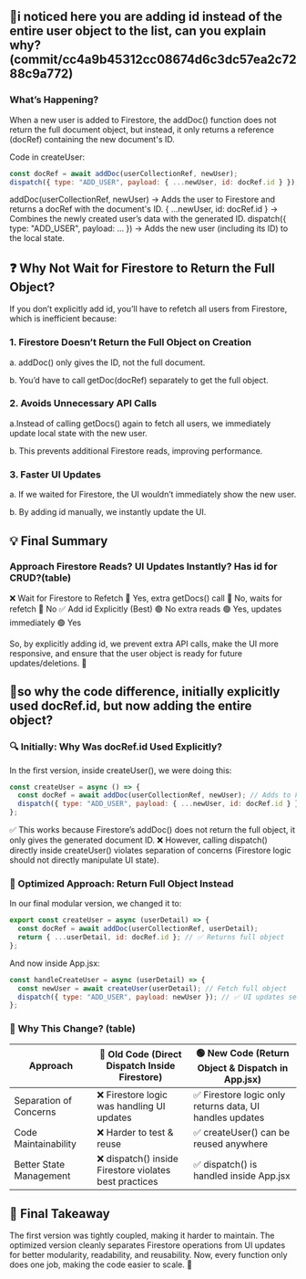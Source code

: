 ## 📝i noticed here you are adding id instead of the entire user object to the list, can you explain why? (commit/cc4a9b45312cc08674d6c3dc57ea2c7288c9a772)

### What’s Happening?

When a new user is added to Firestore, the addDoc() function does not return the full document object, but instead, it only returns a reference (docRef) containing the new document's ID.

Code in createUser:

```JavaScript
const docRef = await addDoc(userCollectionRef, newUser);
dispatch({ type: "ADD_USER", payload: { ...newUser, id: docRef.id } });
```

addDoc(userCollectionRef, newUser) → Adds the user to Firestore and returns a docRef with the document's ID.
{ ...newUser, id: docRef.id } → Combines the newly created user’s data with the generated ID.
dispatch({ type: "ADD_USER", payload: ... }) → Adds the new user (including its ID) to the local state.

## ❓ Why Not Wait for Firestore to Return the Full Object?

If you don’t explicitly add id, you’ll have to refetch all users from Firestore, which is inefficient because:

### 1. Firestore Doesn’t Return the Full Object on Creation

a. addDoc() only gives the ID, not the full document.

b. You’d have to call getDoc(docRef) separately to get the full object.

### 2. Avoids Unnecessary API Calls

a.Instead of calling getDocs() again to fetch all users, we immediately update local state with the new user.

b. This prevents additional Firestore reads, improving performance.

### 3. Faster UI Updates

a. If we waited for Firestore, the UI wouldn’t immediately show the new user.

b. By adding id manually, we instantly update the UI.

## 💡 Final Summary

### Approach Firestore Reads? UI Updates Instantly? Has id for CRUD?(table)

❌ Wait for Firestore to Refetch 🔴 Yes, extra getDocs() call 🔴 No, waits for refetch 🔴 No
✅ Add id Explicitly (Best) 🟢 No extra reads 🟢 Yes, updates immediately 🟢 Yes

So, by explicitly adding id, we prevent extra API calls, make the UI more responsive, and ensure that the user object is ready for future updates/deletions. 🚀

## 📝so why the code difference, initially explicitly used docRef.id, but now adding the entire object?

### 🔍 Initially: Why Was docRef.id Used Explicitly?

In the first version, inside createUser(), we were doing this:

```JavaScript
const createUser = async () => {
  const docRef = await addDoc(userCollectionRef, newUser); // Adds to Firestore
  dispatch({ type: "ADD_USER", payload: { ...newUser, id: docRef.id } });
};
```

✅ This works because Firestore’s addDoc() does not return the full object, it only gives the generated document ID.
❌ However, calling dispatch() directly inside createUser() violates separation of concerns (Firestore logic should not directly manipulate UI state).

### 🔄 Optimized Approach: Return Full Object Instead

In our final modular version, we changed it to:

```JavaScript
export const createUser = async (userDetail) => {
  const docRef = await addDoc(userCollectionRef, userDetail);
  return { ...userDetail, id: docRef.id }; // ✅ Returns full object
};
```

And now inside App.jsx:

```JavaScript
const handleCreateUser = async (userDetail) => {
  const newUser = await createUser(userDetail); // Fetch full object
  dispatch({ type: "ADD_USER", payload: newUser }); // ✅ UI updates separately
};
```

### 🔑 Why This Change? (table)

| Approach                | 🔴 Old Code (Direct Dispatch Inside Firestore)         | 🟢 New Code (Return Object & Dispatch in App.jsx)        |
| ----------------------- | ------------------------------------------------------ | -------------------------------------------------------- |
| Separation of Concerns  | ❌ Firestore logic was handling UI updates             | ✅ Firestore logic only returns data, UI handles updates |
| Code Maintainability    | ❌ Harder to test & reuse                              | ✅ createUser() can be reused anywhere                   |
| Better State Management | ❌ dispatch() inside Firestore violates best practices | ✅ dispatch() is handled inside App.jsx                  |

## 🚀 Final Takeaway

The first version was tightly coupled, making it harder to maintain.
The optimized version cleanly separates Firestore operations from UI updates for better modularity, readability, and reusability.
Now, every function only does one job, making the code easier to scale. 🚀
